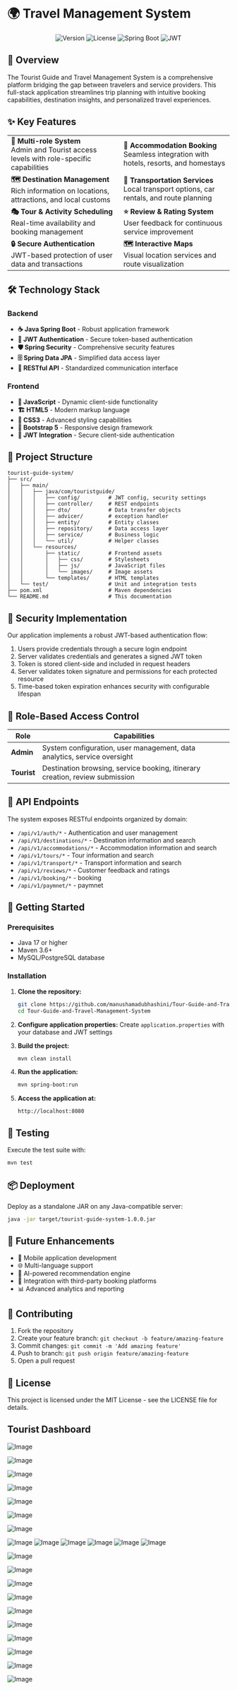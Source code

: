 # 🌍  Travel Management System

<div align="center">
  
  ![Version](https://img.shields.io/badge/version-1.0.0-blue.svg)
  ![License](https://img.shields.io/badge/license-MIT-green.svg)
  ![Spring Boot](https://img.shields.io/badge/Spring%20Boot-3.0+-brightgreen.svg)
  ![JWT](https://img.shields.io/badge/JWT-Authentication-orange.svg)
  
</div>

## 📖 Overview

The Tourist Guide and Travel Management System is a comprehensive platform bridging the gap between travelers and service providers. This full-stack application streamlines trip planning with intuitive booking capabilities, destination insights, and personalized travel experiences.

## ✨ Key Features

<table>
  <tr>
    <td>
      <b>🔐 Multi-role System</b><br>
      Admin and Tourist access levels with role-specific capabilities
    </td>
    <td>
      <b>🏨 Accommodation Booking</b><br>
      Seamless integration with hotels, resorts, and homestays
    </td>
  </tr>
  <tr>
    <td>
      <b>🗺️ Destination Management</b><br>
      Rich information on locations, attractions, and local customs
    </td>
    <td>
      <b>🚗 Transportation Services</b><br>
      Local transport options, car rentals, and route planning
    </td>
  </tr>
  <tr>
    <td>
      <b>🎭 Tour & Activity Scheduling</b><br>
      Real-time availability and booking management
    </td>
    <td>
      <b>⭐ Review & Rating System</b><br>
      User feedback for continuous service improvement
    </td>
  </tr>
  <tr>
    <td>
      <b>🔒 Secure Authentication</b><br>
      JWT-based protection of user data and transactions
    </td>
    <td>
      <b>🗺️ Interactive Maps</b><br>
      Visual location services and route visualization
    </td>
  </tr>
</table>

## 🛠️ Technology Stack

### Backend
- **☕ Java Spring Boot** - Robust application framework
- **🔑 JWT Authentication** - Secure token-based authentication
- **🛡️ Spring Security** - Comprehensive security features
- **🗄️ Spring Data JPA** - Simplified data access layer
- **🔄 RESTful API** - Standardized communication interface

### Frontend
- **📝 JavaScript** - Dynamic client-side functionality
- **🏗️ HTML5** - Modern markup language
- **🎨 CSS3** - Advanced styling capabilities
- **📱 Bootstrap 5** - Responsive design framework
- **🔐 JWT Integration** - Secure client-side authentication

## 📂 Project Structure

```
tourist-guide-system/
├── src/
│   ├── main/
│   │   ├── java/com/touristguide/
│   │   │   ├── config/         # JWT config, security settings
│   │   │   ├── controller/     # REST endpoints
│   │   │   ├── dto/            # Data transfer objects
│   │   │   ├── advicer/        # exception handler
│   │   │   ├── entity/         # Entity classes
│   │   │   ├── repository/     # Data access layer
│   │   │   ├── service/        # Business logic
│   │   │   └── util/           # Helper classes
│   │   └── resources/
│   │       ├── static/         # Frontend assets
│   │       │   ├── css/        # Stylesheets
│   │       │   ├── js/         # JavaScript files
│   │       │   └── images/     # Image assets
│   │       └── templates/      # HTML templates
│   └── test/                   # Unit and integration tests
├── pom.xml                     # Maven dependencies
└── README.md                   # This documentation
```

## 🔐 Security Implementation

Our application implements a robust JWT-based authentication flow:

1. Users provide credentials through a secure login endpoint
2. Server validates credentials and generates a signed JWT token
3. Token is stored client-side and included in request headers
4. Server validates token signature and permissions for each protected resource
5. Time-based token expiration enhances security with configurable lifespan

## 👥 Role-Based Access Control

| Role | Capabilities |
|------|-------------|
| **Admin** | System configuration, user management, data analytics, service oversight |
| **Tourist** | Destination browsing, service booking, itinerary creation, review submission |

## 🔌 API Endpoints

The system exposes RESTful endpoints organized by domain:

- `/api/v1/auth/*` - Authentication and user management
- `/api/V1/destinations/*` - Destination information and search
- `/api/v1/accommodations/*` - Accommodation information and search
- `/api/v1/tours/*` - Tour information and search
- `/api/v1/transport/*` - Transport information and search
- `/api/v1/reviews/*` - Customer feedback and ratings
- `/api/v1/booking/*` - booking
- `/api/v1/paymnet/*` - paymnet

## 🚀 Getting Started

### Prerequisites

- Java 17 or higher
- Maven 3.6+
- MySQL/PostgreSQL database

### Installation

1. **Clone the repository:**
   ```bash
   git clone https://github.com/manushamadubhashini/Tour-Guide-and-Travel-Management-System.git
   cd Tour-Guide-and-Travel-Management-System
   ```

2. **Configure application properties:**
   Create `application.properties` with your database and JWT settings

3. **Build the project:**
   ```bash
   mvn clean install
   ```

4. **Run the application:**
   ```bash
   mvn spring-boot:run
   ```

5. **Access the application at:**
   ```
   http://localhost:8080
   ```

## 🧪 Testing

Execute the test suite with:
```bash
mvn test
```

## 📦 Deployment

Deploy as a standalone JAR on any Java-compatible server:
```bash
java -jar target/tourist-guide-system-1.0.0.jar
```

## 🔮 Future Enhancements

- 📱 Mobile application development
- 🌐 Multi-language support
- 🤖 AI-powered recommendation engine
- 🔄 Integration with third-party booking platforms
- 📊 Advanced analytics and reporting

## 🤝 Contributing

1. Fork the repository
2. Create your feature branch: `git checkout -b feature/amazing-feature`
3. Commit changes: `git commit -m 'Add amazing feature'`
4. Push to branch: `git push origin feature/amazing-feature`
6. Open a pull request

## 📄 License

This project is licensed under the MIT License - see the LICENSE file for details.

## Tourist Dashboard

 ![Image](https://github.com/user-attachments/assets/e19d9dcf-14ec-4d7b-8b07-08117c70778b)
 

![Image](https://github.com/user-attachments/assets/fad10c3c-5843-4dbc-af29-b2f82d21409a)


![Image](https://github.com/user-attachments/assets/f90d8264-4f02-463a-bb3a-d6a819308139)


![Image](https://github.com/user-attachments/assets/8df84ae7-035d-4b38-99fd-d09d9c6a09fb)


![Image](https://github.com/user-attachments/assets/db59295e-a6b1-4146-873a-8495bf5b75ac)


![Image](https://github.com/user-attachments/assets/b282ad94-c0f5-4d9f-80ca-6bc506c7a842)


![Image](https://github.com/user-attachments/assets/b1905dc8-f384-4c4a-a0bd-d2a141e8d20a)

![Image](https://github.com/user-attachments/assets/8feaf26e-5108-4555-a947-f7b6d1464b44)
![Image](https://github.com/user-attachments/assets/5d41ea55-65ab-4267-a97f-20785c633ded)
![Image](https://github.com/user-attachments/assets/5c34eea5-c9b7-409f-89e2-2af0d53190c0)
![Image](https://github.com/user-attachments/assets/0524fef7-f303-42a0-8e12-cb1ca1f5737e)
![Image](https://github.com/user-attachments/assets/4a6df9d2-1369-4153-9337-d0a58516af90)
![Image](https://github.com/user-attachments/assets/9068f7a4-2f08-46f6-86a8-cefbd59abd7e)

![Image](https://github.com/user-attachments/assets/cedb6b7c-80db-4faa-b6e8-a017a0d312f7)



![Image](https://github.com/user-attachments/assets/996bd8d3-f3a8-475b-a30c-6f25031dc074)


![Image](https://github.com/user-attachments/assets/003f9701-aa13-4d6d-98e9-f678b7ff67bf)


![Image](https://github.com/user-attachments/assets/c9ebb89d-10fa-443f-bcaa-723ff249cbb1)


![Image](https://github.com/user-attachments/assets/9910c7b7-ce3d-4305-861c-bf86b44fb2de)


![Image](https://github.com/user-attachments/assets/07df806e-c250-4fa9-a6a5-1fd5f75197dc)


![Image](https://github.com/user-attachments/assets/9f141867-db18-4282-91ae-8851fb085436)


![Image](https://github.com/user-attachments/assets/ef46a00c-d6ec-4e7b-9ccb-b6f21a0d4a45)


![Image](https://github.com/user-attachments/assets/9ffb6d1f-58d9-42e3-9bd9-1081a2598a17)


![Image](https://github.com/user-attachments/assets/525bfd22-a589-4947-85b2-5e21639ee42c)

